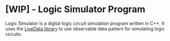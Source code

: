 # [WIP] - Logic Simulator Program

Logic Simulator is a digital logic circuit simulation program written in C++. It uses the [LiveData library](https://github.com/saaditory/livedata-cpp) to use observable data pattern for simulating logic circuits.